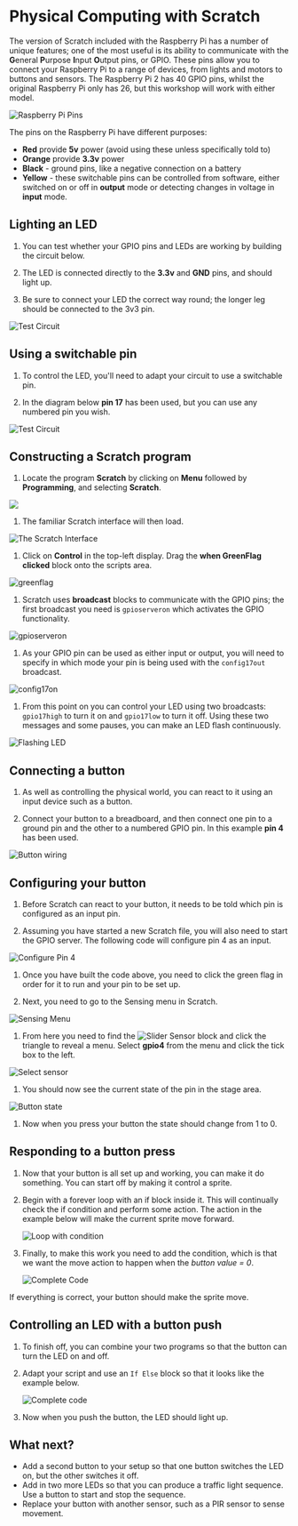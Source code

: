 # Physical Computing with Scratch

The version of Scratch included with the Raspberry Pi has a number of unique features; one of the most useful is its ability to communicate with the **G**eneral **P**urpose **I**nput **O**utput pins, or GPIO. These pins allow you to connect your Raspberry Pi to a range of devices, from lights and motors to buttons and sensors. The Raspberry Pi 2 has 40 GPIO pins, whilst the original Raspberry Pi only has 26, but this workshop will work with either model.

![Raspberry Pi Pins](images/pinout.png)

The pins on the Raspberry Pi have different purposes:
- **Red** provide **5v** power (avoid using these unless specifically told to)
- **Orange** provide **3.3v** power
- **Black** - ground pins, like a negative connection on a battery
- **Yellow** -  these switchable pins can be controlled from software, either switched on or off in **output** mode or detecting changes in voltage in **input** mode.

## Lighting an LED

1. You can test whether your GPIO pins and LEDs are working by building the circuit below.

1. The LED is connected directly to the **3.3v** and **GND** pins, and should light up.

1. Be sure to connect your LED the correct way round; the longer leg should be connected to the 3v3 pin.

![Test Circuit](images/test_circuit.png)

## Using a switchable pin

1. To control the LED, you'll need to adapt your circuit to use a switchable pin.

1. In the diagram below **pin 17** has been used, but you can use any numbered pin you wish.

![Test Circuit](images/blink_circuit.png)

## Constructing a Scratch program

1.  Locate the program **Scratch** by clicking on **Menu** followed by **Programming**, and selecting **Scratch**.

 ![](images/scratch-icon.png)

1. The familiar Scratch interface will then load.

 ![](images/Scratch-interface.png "The Scratch Interface")

1.  Click on **Control** in the top-left display. Drag the **when GreenFlag clicked** block onto the scripts area.

![greenflag](images/greenflag.png)

1. Scratch uses **broadcast** blocks to communicate with the GPIO pins; the first broadcast you need is `gpioserveron` which activates the GPIO functionality.

![gpioserveron](images/gpioserveron.png)

1. As your GPIO pin can be used as either input or output, you will need to specify in which mode your pin is being used with the `config17out` broadcast.

![config17on](images/config17.png)

1. From this point on you can control your LED using two broadcasts: `gpio17high` to turn it on and `gpio17low` to turn it off. Using these two messages and some pauses, you can make an LED flash continuously.

![Flashing LED](images/led_flash.png)

## Connecting a button

1. As well as controlling the physical world, you can react to it using an input device such as a button.

1. Connect your button to a breadboard, and then connect one pin to a ground pin and the other to a numbered GPIO pin. In this example **pin 4** has been used.

![Button wiring](images/button_setup.png)

## Configuring your button

1. Before Scratch can react to your button, it needs to be told which pin is configured as an input pin.

1. Assuming you have started a new Scratch file, you will also need to start the GPIO server. The following code will configure pin 4 as an input.

  ![Configure Pin 4](images/config4.png)

1. Once you have built the code above, you need to click the green flag in order for it to run and your pin to be set up.

1. Next, you need to go to the Sensing menu in Scratch.

  ![Sensing Menu](images/sensing.png)

1. From here you need to find the ![Slider Sensor](images/slider_sensor.png) block and click the triangle to reveal a menu. Select **gpio4** from the menu and click the tick box to the left.

  ![Select sensor](images/sensing_select.png)

1. You should now see the current state of the pin in the stage area.

  ![Button state](images/button_watch.png)

1. Now when you press your button the state should change from 1 to 0.

## Responding to a button press

1. Now that your button is all set up and working, you can make it do something. You can start off by making it control a sprite.

1. Begin with a forever loop with an if block inside it. This will continually check the if condition and perform some action. The action in the example below will make the current sprite move forward.

    ![Loop with condition](images/conditional_loop.png)

1. Finally, to make this work you need to add the condition, which is that we want the move action to happen when the *button value = 0*.

    ![Complete Code](images/button_code.png)

If everything is correct, your button should make the sprite move.

## Controlling an LED with a button push

1. To finish off, you can combine your two programs so that the button can turn the LED on and off.

1. Adapt your script and use an `If Else` block so that it looks like the example below.

    ![Complete code](images/button_led.png)

1. Now when you push the button, the LED should light up.

## What next?

- Add a second button to your setup so that one button switches the LED on, but the other switches it off.
- Add in two more LEDs so that you can produce a traffic light sequence. Use a button to start and stop the sequence.
- Replace your button with another sensor, such as a PIR sensor to sense movement.
